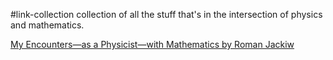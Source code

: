 #link-collection 
collection of all the stuff that's in the intersection of physics and mathematics.

[My Encounters—as a Physicist—with Mathematics by Roman Jackiw](https://pubs.aip.org/physicstoday/article-abstract/49/2/28/408873/My-Encounters-as-a-Physicist-with)

